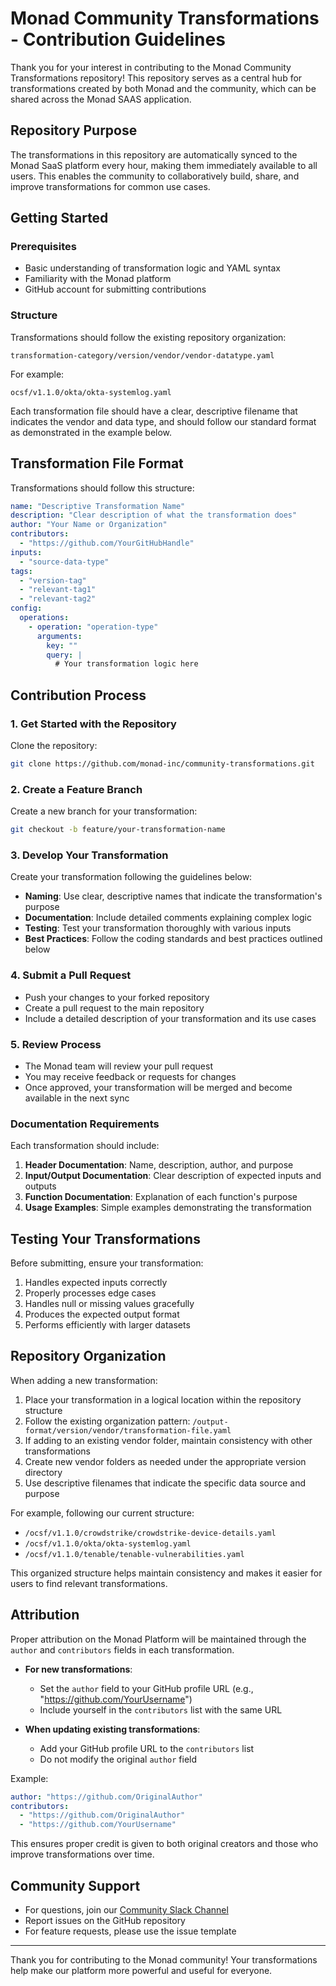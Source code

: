# Monad Community Transformations - Contribution Guidelines

Thank you for your interest in contributing to the Monad Community Transformations repository! This repository serves as a central hub for transformations created by both Monad and the community, which can be shared across the Monad SAAS application.

## Repository Purpose

The transformations in this repository are automatically synced to the Monad SaaS platform every hour, making them immediately available to all users. This enables the community to collaboratively build, share, and improve transformations for common use cases.

## Getting Started

### Prerequisites

- Basic understanding of transformation logic and YAML syntax
- Familiarity with the Monad platform
- GitHub account for submitting contributions

### Structure

Transformations should follow the existing repository organization:
```
transformation-category/version/vendor/vendor-datatype.yaml
```

For example:
```
ocsf/v1.1.0/okta/okta-systemlog.yaml
```

Each transformation file should have a clear, descriptive filename that indicates the vendor and data type, and should follow our standard format as demonstrated in the example below.

## Transformation File Format

Transformations should follow this structure:

```yaml
name: "Descriptive Transformation Name"
description: "Clear description of what the transformation does"
author: "Your Name or Organization"
contributors:
  - "https://github.com/YourGitHubHandle"
inputs:
  - "source-data-type"
tags:
  - "version-tag"
  - "relevant-tag1"
  - "relevant-tag2"
config:
  operations:
    - operation: "operation-type"
      arguments:
        key: ""
        query: |
          # Your transformation logic here
```

## Contribution Process

### 1. Get Started with the Repository

Clone the repository:
```bash
git clone https://github.com/monad-inc/community-transformations.git
```

### 2. Create a Feature Branch

Create a new branch for your transformation:
```bash
git checkout -b feature/your-transformation-name
```

### 3. Develop Your Transformation

Create your transformation following the guidelines below:

- **Naming**: Use clear, descriptive names that indicate the transformation's purpose
- **Documentation**: Include detailed comments explaining complex logic
- **Testing**: Test your transformation thoroughly with various inputs
- **Best Practices**: Follow the coding standards and best practices outlined below

### 4. Submit a Pull Request

- Push your changes to your forked repository
- Create a pull request to the main repository
- Include a detailed description of your transformation and its use cases

### 5. Review Process

- The Monad team will review your pull request
- You may receive feedback or requests for changes
- Once approved, your transformation will be merged and become available in the next sync

### Documentation Requirements

Each transformation should include:

1. **Header Documentation**: Name, description, author, and purpose
2. **Input/Output Documentation**: Clear description of expected inputs and outputs
3. **Function Documentation**: Explanation of each function's purpose
4. **Usage Examples**: Simple examples demonstrating the transformation

## Testing Your Transformations

Before submitting, ensure your transformation:

1. Handles expected inputs correctly
2. Properly processes edge cases
3. Handles null or missing values gracefully
4. Produces the expected output format
5. Performs efficiently with larger datasets

## Repository Organization

When adding a new transformation:

1. Place your transformation in a logical location within the repository structure
2. Follow the existing organization pattern: `/output-format/version/vendor/transformation-file.yaml`
3. If adding to an existing vendor folder, maintain consistency with other transformations
4. Create new vendor folders as needed under the appropriate version directory
5. Use descriptive filenames that indicate the specific data source and purpose

For example, following our current structure:
- `/ocsf/v1.1.0/crowdstrike/crowdstrike-device-details.yaml`
- `/ocsf/v1.1.0/okta/okta-systemlog.yaml`
- `/ocsf/v1.1.0/tenable/tenable-vulnerabilities.yaml`

This organized structure helps maintain consistency and makes it easier for users to find relevant transformations.

## Attribution

Proper attribution on the Monad Platform will be maintained through the `author` and `contributors` fields in each transformation.

- **For new transformations**:
    - Set the `author` field to your GitHub profile URL (e.g., "https://github.com/YourUsername")
    - Include yourself in the `contributors` list with the same URL

- **When updating existing transformations**:
    - Add your GitHub profile URL to the `contributors` list
    - Do not modify the original `author` field

Example:
```yaml
author: "https://github.com/OriginalAuthor"
contributors:
  - "https://github.com/OriginalAuthor"
  - "https://github.com/YourUsername"
```

This ensures proper credit is given to both original creators and those who improve transformations over time.

## Community Support

- For questions, join our [Community Slack Channel](#)
- Report issues on the GitHub repository
- For feature requests, please use the issue template



---

Thank you for contributing to the Monad community! Your transformations help make our platform more powerful and useful for everyone.